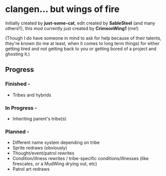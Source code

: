 # clangen... but wings of fire

Initially created by **just-some-cat**, edit created by **SableSteel** (and many others!!), this mod currently just created by **CrimsonWing1** (me!)

(Though I *do* have someone in mind to ask for help because of their talents, they're known (to me at least, when it comes to long term things) for either getting tired and not getting back to you or getting bored of a project and ghosting it.)


## Progress
### Finished -
- Tribes and hybrids
  
### In Progress -
- Inheriting parent's tribe(s)
  
### Planned -
- Different name system depending on tribe
- Sprite redraws (obviously)
- Thought/event/patrol rewrites
- Condition/illness rewrites / tribe-specific conditions/illnesses (like firescales, or a MudWing drying out, etc)
- Patrol art redraws
